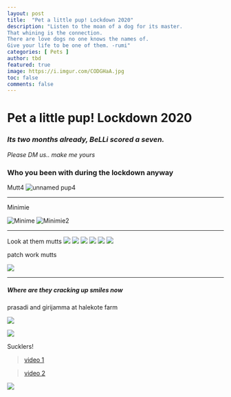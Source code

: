 ```yaml
---
layout: post
title:  "Pet a little pup! Lockdown 2020"
description: "Listen to the moan of a dog for its master.
That whining is the connection.
There are love dogs no one knows the names of.
Give your life to be one of them. -rumi"
categories: [ Pets ]
author: tbd
featured: true
image: https://i.imgur.com/CODGHaA.jpg
toc: false
comments: false
---
```


# Pet a little pup! Lockdown 2020

### *Its two months already, BeLLi scored a seven.*
*Please DM us.. make me yours*



### Who you been with during the lockdown anyway

Mutt4
![unnamed pup4](https://i.imgur.com/cUBddIY.jpg)

---

Minimie

![Minime](https://i.imgur.com/y7wHRtb.jpg) ![Minimie2](https://i.imgur.com/PxQsKem.jpg)

---

Look at them mutts
![](https://i.imgur.com/EgpahjW.jpg)
![](https://i.imgur.com/G4XA73b.jpg)
![](https://i.imgur.com/ZgySbQI.jpg)
![](https://i.imgur.com/CODGHaA.jpg)
![](https://i.imgur.com/ALrtlRM.jpg)
![](https://i.imgur.com/MqwSLPd.jpg)


 patch work mutts

![](https://i.imgur.com/EZSxSca.jpg)

 
 
---

##### Where are they cracking up smiles now

prasadi and girijamma at halekote farm

![](https://i.imgur.com/qLGj929.jpg)

![](https://i.imgur.com/9XZ8NA1.jpg)


Sucklers!

> [video 1](https://imgur.com/iOENS6I)

> [video 2](https://imgur.com/a/umFNiWn)

![](https://i.imgur.com/IkWfrjZ.jpg)

